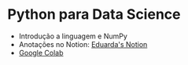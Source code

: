 # Python para Data Science
* Introdução a linguagem e NumPy
* Anotações no Notion: [Eduarda's Notion](https://trusting-pudding-50c.notion.site/Python-Introdu-o-e-NumPy-445dd05b64e74b7aa46d945c6cdc60ab)
* [Google Colab](https://colab.research.google.com/)